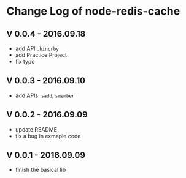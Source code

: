 # Change Log of node-redis-cache

## V 0.0.4 - 2016.09.18
* add API `.hincrby`
* add Practice Project
* fix typo

## V 0.0.3 - 2016.09.10
* add APIs: `sadd`, `smember` 

## V 0.0.2 - 2016.09.09
* update README
* fix a bug in exmaple code

## V 0.0.1 - 2016.09.09
* finish the basical lib
